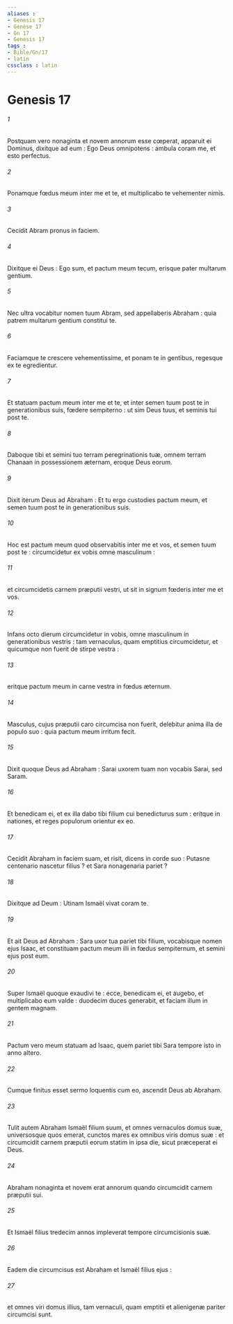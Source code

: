 ```yaml
---
aliases : 
- Genesis 17
- Genèse 17
- Gn 17
- Genesis 17
tags : 
- Bible/Gn/17
- latin
cssclass : latin
---
```


# Genesis 17

###### 1
Postquam vero nonaginta et novem annorum esse cœperat, apparuit ei Dominus, dixitque ad eum : Ego Deus omnipotens : ambula coram me, et esto perfectus.
###### 2
Ponamque fœdus meum inter me et te, et multiplicabo te vehementer nimis.
###### 3
Cecidit Abram pronus in faciem.
###### 4
Dixitque ei Deus : Ego sum, et pactum meum tecum, erisque pater multarum gentium.
###### 5
Nec ultra vocabitur nomen tuum Abram, sed appellaberis Abraham : quia patrem multarum gentium constitui te.
###### 6
Faciamque te crescere vehementissime, et ponam te in gentibus, regesque ex te egredientur.
###### 7
Et statuam pactum meum inter me et te, et inter semen tuum post te in generationibus suis, fœdere sempiterno : ut sim Deus tuus, et seminis tui post te.
###### 8
Daboque tibi et semini tuo terram peregrinationis tuæ, omnem terram Chanaan in possessionem æternam, eroque Deus eorum.
###### 9
Dixit iterum Deus ad Abraham : Et tu ergo custodies pactum meum, et semen tuum post te in generationibus suis.
###### 10
Hoc est pactum meum quod observabitis inter me et vos, et semen tuum post te : circumcidetur ex vobis omne masculinum :
###### 11
et circumcidetis carnem præputii vestri, ut sit in signum fœderis inter me et vos.
###### 12
Infans octo dierum circumcidetur in vobis, omne masculinum in generationibus vestris : tam vernaculus, quam emptitius circumcidetur, et quicumque non fuerit de stirpe vestra :
###### 13
eritque pactum meum in carne vestra in fœdus æternum.
###### 14
Masculus, cujus præputii caro circumcisa non fuerit, delebitur anima illa de populo suo : quia pactum meum irritum fecit.
###### 15
Dixit quoque Deus ad Abraham : Sarai uxorem tuam non vocabis Sarai, sed Saram.
###### 16
Et benedicam ei, et ex illa dabo tibi filium cui benedicturus sum : eritque in nationes, et reges populorum orientur ex eo.
###### 17
Cecidit Abraham in faciem suam, et risit, dicens in corde suo : Putasne centenario nascetur filius ? et Sara nonagenaria pariet ?
###### 18
Dixitque ad Deum : Utinam Ismaël vivat coram te.
###### 19
Et ait Deus ad Abraham : Sara uxor tua pariet tibi filium, vocabisque nomen ejus Isaac, et constituam pactum meum illi in fœdus sempiternum, et semini ejus post eum.
###### 20
Super Ismaël quoque exaudivi te : ecce, benedicam ei, et augebo, et multiplicabo eum valde : duodecim duces generabit, et faciam illum in gentem magnam.
###### 21
Pactum vero meum statuam ad Isaac, quem pariet tibi Sara tempore isto in anno altero.
###### 22
Cumque finitus esset sermo loquentis cum eo, ascendit Deus ab Abraham.
###### 23
Tulit autem Abraham Ismaël filium suum, et omnes vernaculos domus suæ, universosque quos emerat, cunctos mares ex omnibus viris domus suæ : et circumcidit carnem præputii eorum statim in ipsa die, sicut præceperat ei Deus.
###### 24
Abraham nonaginta et novem erat annorum quando circumcidit carnem præputii sui.
###### 25
Et Ismaël filius tredecim annos impleverat tempore circumcisionis suæ.
###### 26
Eadem die circumcisus est Abraham et Ismaël filius ejus :
###### 27
et omnes viri domus illius, tam vernaculi, quam emptitii et alienigenæ pariter circumcisi sunt.
